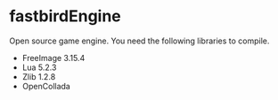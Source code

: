 fastbirdEngine
==============

Open source game engine.
You need the following libraries to compile.

 * FreeImage 3.15.4
 * Lua 5.2.3
 * Zlib 1.2.8
 * OpenCollada
